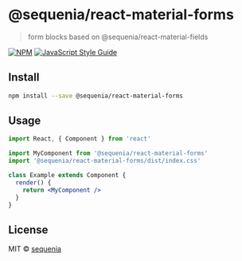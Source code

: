 # @sequenia/react-material-forms

> form blocks based on @sequenia/react-material-fields

[![NPM](https://img.shields.io/npm/v/@sequenia/react-material-forms.svg)](https://www.npmjs.com/package/@sequenia/react-material-forms) [![JavaScript Style Guide](https://img.shields.io/badge/code_style-standard-brightgreen.svg)](https://standardjs.com)

## Install

```bash
npm install --save @sequenia/react-material-forms
```

## Usage

```jsx
import React, { Component } from 'react'

import MyComponent from '@sequenia/react-material-forms'
import '@sequenia/react-material-forms/dist/index.css'

class Example extends Component {
  render() {
    return <MyComponent />
  }
}
```

## License

MIT © [sequenia](https://github.com/sequenia)
